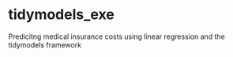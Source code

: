 # tidymodels_exe
Predicitng medical insurance costs using linear regression and the tidymodels framework

